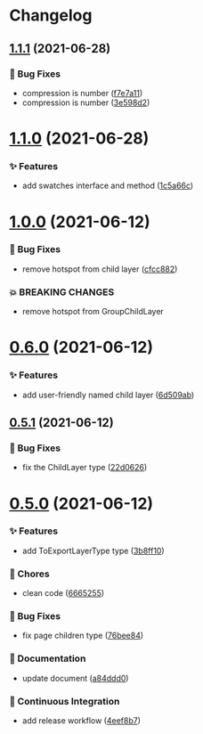 # Changelog

## [1.1.1](https://github.com/sketch-community/sketch-types/compare/v1.1.0...v1.1.1) (2021-06-28)


### 🐛 Bug Fixes

* compression is number ([f7e7a11](https://github.com/sketch-community/sketch-types/commit/f7e7a11))
* compression is number ([3e598d2](https://github.com/sketch-community/sketch-types/commit/3e598d2))

# [1.1.0](https://github.com/sketch-community/sketch-types/compare/v1.0.0...v1.1.0) (2021-06-28)


### ✨ Features

* add swatches interface and method ([1c5a66c](https://github.com/sketch-community/sketch-types/commit/1c5a66c))

# [1.0.0](https://github.com/sketch-community/sketch-types/compare/v0.6.0...v1.0.0) (2021-06-12)


### 🐛 Bug Fixes

* remove hotspot from child layer ([cfcc882](https://github.com/sketch-community/sketch-types/commit/cfcc882))


### 💥 BREAKING CHANGES

* remove hotspot from GroupChildLayer

# [0.6.0](https://github.com/sketch-community/sketch-types/compare/v0.5.1...v0.6.0) (2021-06-12)


### ✨ Features

* add user-friendly named child layer ([6d509ab](https://github.com/sketch-community/sketch-types/commit/6d509ab))

## [0.5.1](https://github.com/sketch-community/sketch-types/compare/v0.5.0...v0.5.1) (2021-06-12)


### 🐛 Bug Fixes

* fix the ChildLayer type ([22d0626](https://github.com/sketch-community/sketch-types/commit/22d0626))

# [0.5.0](https://github.com/sketch-community/sketch-types/compare/v0.4.1...v0.5.0) (2021-06-12)


### ✨ Features

* add ToExportLayerType type ([3b8ff10](https://github.com/sketch-community/sketch-types/commit/3b8ff10))


### 🎫 Chores

* clean code ([6665255](https://github.com/sketch-community/sketch-types/commit/6665255))


### 🐛 Bug Fixes

* fix page children type ([76bee84](https://github.com/sketch-community/sketch-types/commit/76bee84))


### 📝 Documentation

* update document ([a84ddd0](https://github.com/sketch-community/sketch-types/commit/a84ddd0))


### 🔧 Continuous Integration

* add release workflow ([4eef8b7](https://github.com/sketch-community/sketch-types/commit/4eef8b7))
